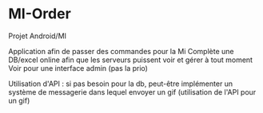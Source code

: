 # MI-Order
Projet Android/MI

Application afin de passer des commandes pour la Mi
Complète une DB/excel online afin que les serveurs puissent voir et gérer à tout moment
Voir pour une interface admin (pas la prio)

Utilisation d'API : si pas besoin pour la db, peut-être implémenter un système de messagerie dans lequel envoyer un gif (utilisation de l'API pour un gif)
